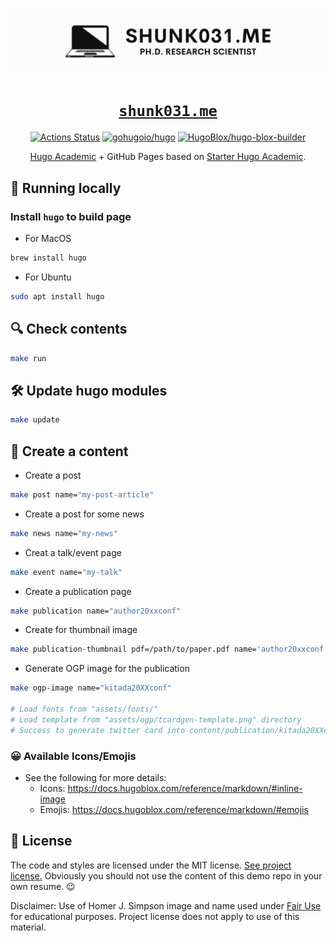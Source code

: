 <div align="center">

[![Website Thumbnail](.github/README/banner-image.png)](https://shunk031.me)

# [`shunk031.me`](https://shunk031.me/)

[![Actions Status](https://github.com/shunk031/shunk031.github.io/workflows/Page%20Build/badge.svg)](https://github.com/shunk031/shunk031.github.io/actions?query=workflow%3A%22Page+Build%22)
[![gohugoio/hugo](https://img.shields.io/github/v/tag/gohugoio/hugo?color=FF4088&display_name=release&label=HugoBlox&logo=hugo&logoColor=FF4088&sort=semver)](https://github.com/gohugoio/hugo)
[![HugoBlox/hugo-blox-builder](https://img.shields.io/github/v/tag/HugoBlox/hugo-blox-builder?color=0694cb&display_name=release&label=HugoBlox&logo=hugo&logoColor=0694cb&sort=semver)](https://github.com/HugoBlox/hugo-blox-builder)

[Hugo Academic](https://github.com/gcushen/hugo-academic) + GitHub Pages based on [Starter Hugo Academic](https://github.com/wowchemy/starter-hugo-academic).

</div>

## 🏃 Running locally

### Install `hugo` to build page

- For MacOS

```sh
brew install hugo
```

- For Ubuntu

```sh
sudo apt install hugo
```

## 🔍️ Check contents

```sh
make run
```

## 🛠️ Update hugo modules

```sh
make update
```

## 🚀 Create a content

- Create a post

```sh
make post name="my-post-article"
```

- Create a post for some news

```sh
make news name="my-news"
```

- Creat a talk/event page

```sh
make event name="my-talk"
```

- Create a publication page

```sh
make publication name="author20xxconf"
```

- Create for thumbnail image

```sh
make publication-thumbnail pdf=/path/to/paper.pdf name='author20xxconf'
```

- Generate OGP image for the publication

```sh
make ogp-image name="kitada20XXconf"

# Load fonts from "assets/fonts/"
# Load template from "assets/ogp/tcardgen-template.png" directory
# Success to generate twitter card into content/publication/kitada20XXconf/featured.png
```

### 😀 Available Icons/Emojis

- See the following for more details:
  - Icons: https://docs.hugoblox.com/reference/markdown/#inline-image
  - Emojis: https://docs.hugoblox.com/reference/markdown/#emojis

## 📝 License

The code and styles are licensed under the MIT license. [See project license.](LICENSE) Obviously you should not use the content of this demo repo in your own resume. :wink:

Disclaimer: Use of Homer J. Simpson image and name used under [Fair Use](https://en.wikipedia.org/wiki/Fair_use) for educational purposes. Project license does not apply to use of this material.

